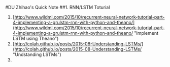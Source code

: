 #DU Zhihao's Quick Note
##1. RNN/LSTM Toturial
1. [http://www.wildml.com/2015/10/recurrent-neural-network-tutorial-part-4-implementing-a-grulstm-rnn-with-python-and-theano/](http://www.wildml.com/2015/10/recurrent-neural-network-tutorial-part-4-implementing-a-grulstm-rnn-with-python-and-theano/ "Implement LSTM using Theano") 
2. [http://colah.github.io/posts/2015-08-Understanding-LSTMs/](http://colah.github.io/posts/2015-08-Understanding-LSTMs/ "Undstanding LSTMs")
3. 
